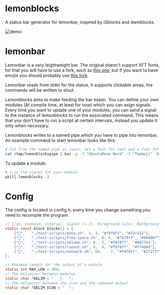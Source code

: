 # lemonblocks
A status bar generator for lemonbar, inspired by i3blocks and dwmblocks.

![demo](https://i.imgur.com/dmfOPC7.png)



# lemonbar
Lemonbar is a very leightweight bar. The original doesn't support XFT fonts, for that you will have to use a fork, such as [this one](https://aur.archlinux.org/packages/lemonbar-xft-git/), but if you want to have emojis you should probably use [this fork](https://github.com/freundTech/bar).

Lemonbar reads from stdin for the status, it supports clickable areas, the commands will be written to stout.

Lemonblocks aims to make feeding the bar easier. You can define your own modules (At compile time, at least for now) which you can asign signals. Every time you want to update one of your modules, you can send a signal to the instance of lemonblocks to run the associated command. This means that you don't have to run a script at certain intervals, instead you update it only when necessary.

Lemonblocks writes to a named pipe which you have to pipe into lemonbar. An example command to start lemonbar looks like this:
```bash
# Cat from the named pipe as input, set a font for text and a font for emojis, as well as a default background & foreground color
cat /tmp/lemonblockspipe | bar -p -f "UbuntuMono Nerd" -f "Twemoji" -B "#aa000000" -F "#ff0066"
```
To update a module:
```bash
# 3 is the signal for your module
pkill lemonblocks -3
```

# Config
The config is located in config.h, every time you change something you need to recompile the program.
```c
// Icon, Command, Interval, Signal (> 2), Foreground Color, Background Color
static const block blocks[] = {
	{"🐨",	"./test-scripts/date.sh", 5, 3, "#f8f8ff", "#32cd32"},
	{"🦏",	"./test-scripts/free-space.sh", 0, 4, "#f8f8ff", "#8040bf"},
	{"🦜",	"./test-scripts/volume.sh", 0,	5, "#f8f8ff", "#0077ea"},
	{"🐶",	"./test-scripts/layout.sh", 0,	6, "#f8f8ff", "#ff4d4d"},
	{"🦈",	"./test-scripts/network.sh", 60,	7, "#f8f8ff", "#2f2f2f"},
};

// Maximum length for the output of a module
static int MAX_LEN = 200;
// The delimiter between modules
static char *DELIM = "   |   ";
// The delimiter between the icon and the command output
static char *DELIM_ICON = "  ";
```
